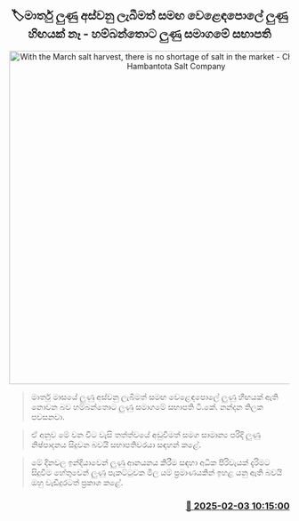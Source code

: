 <p align='center'><b><h2 align='center' title='With the March salt harvest, there is no shortage of salt in the market - Chairman of the Hambantota Salt Company'>🏷මාර්තු ලුණු අස්වනු ලැබීමත් සමඟ වෙළෙඳපොලේ ලුණු හිඟයක් නෑ - හම්බන්තොට ලුණු සමාගමේ සභාපති</h2></b></p>
<p align='center'><img src='https://helakuru.sgp1.cdn.digitaloceanspaces.com/esana/images/lib/solt-tt.jpg' width='600' alt='With the March salt harvest, there is no shortage of salt in the market - Chairman of the Hambantota Salt Company'></p>

> මාර්තු මාසයේ ලුණු අස්වනු ලැබීමත් සමඟ වෙළෙඳපොලේ ලුණු හිඟයක් ඇති නොවන බව හම්බන්තොට ලුණු සමාගමේ සභාපති ටී.කේ. නන්දන තිලක පවසනවා.

> ඒ අනුව මේ වන විට වැසි තත්ත්වයේ අඩුවීමත් සමග සාමාන්‍ය පරිදි ලුණු නිෂ්පාදනය සිදුවන බවයි සභාපතිවරයා සඳහන් කළේ.

> මේ දිනවල ඉන්දියාවෙන් ලුණු ආනයනය කිරීම සඳහා අධික පිරිවැයක් දැරිමට සිදුවීම හේතුවෙන් ලුණු පැකට්ටුවක මිල යම් ප්‍රමාණයකින් ඉහළ යනු ඇති බවයි ඔහු වැඩිදුරටත් ප්‍රකාශ කළේ.



<h3 align='right'><a href='https://www.helakuru.lk/esana/p/107115/'>📅 2025-02-03 10:15:00</a></h3>

